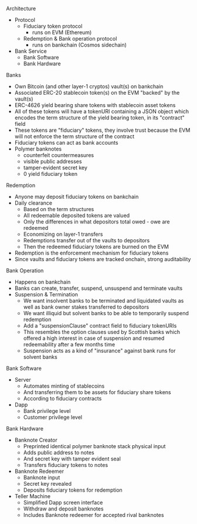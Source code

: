 Architecture

* Protocol
  * Fiduciary token protocol
    * runs on EVM (Ethereum)
  * Redemption & Bank operation protocol
    * runs on bankchain (Cosmos sidechain)
* Bank Service
  * Bank Software
  * Bank Hardware

Banks
* Own Bitcoin (and other layer-1 cryptos) vault(s) on bankchain
* Associated ERC-20 stablecoin token(s) on the EVM "backed" by the vault(s)
* ERC-4626 yield bearing share tokens with stablecoin asset tokens
* All of these tokens will have a tokenURI containing a JSON object which encodes the term structure of the yield bearing token, in its "contract" field
* These tokens are "fiduciary" tokens, they involve trust because the EVM will not enforce the term structure of the contract
* Fiduciary tokens can act as bank accounts
* Polymer banknotes
  * counterfeit countermeasures
  * visible public addresses
  * tamper-evident secret key
  * 0 yield fiduciary token

Redemption
* Anyone may deposit fiduciary tokens on bankchain
* Daily clearance
  * Based on the term structures
  * All redeemable deposited tokens are valued
  * Only the differences in what depositors total owed - owe are redeemed
  * Economizing on layer-1 transfers
  * Redemptions transfer out of the vaults to depositors
  * Then the redeemed fiduciary tokens are burned on the EVM
* Redemption is the enforcement mechanism for fiduciary tokens
* Since vaults and fiduciary tokens are tracked onchain, strong auditability

Bank Operation
* Happens on bankchain
* Banks can create, transfer, suspend, unsuspend and terminate vaults
* Suspension & Termination
  * We want insolvent banks to be terminated and liquidated vaults as well as bank owner stakes transferred to depositors
  * We want illiquid but solvent banks to be able to temporarily suspend redemption
  * Add a "suspensionClause" contract field to fiduciary tokenURIs
  * This resembles the option clauses used by Scottish banks which offered a high interest in case of suspension and resumed redeemability after a few months time
  * Suspension acts as a kind of "insurance" against bank runs for solvent banks

Bank Software
* Server
  * Automates minting of stablecoins
  * And transferring them to be assets for fiduciary share tokens
  * According to fiduciary contracts
* Dapp
  * Bank privilege level
  * Customer privilege level

Bank Hardware
* Banknote Creator
  * Preprinted identical polymer banknote stack physical input
  * Adds public address to notes
  * And secret key with tamper evident seal
  * Transfers fiduciary tokens to notes
* Banknote Redeemer
  * Banknote input
  * Secret key revealed
  * Deposits fiduciary tokens for redemption
* Teller Machine
  * Simplified Dapp screen interface
  * Withdraw and deposit banknotes
  * Includes Banknote redeemer for accepted rival banknotes

